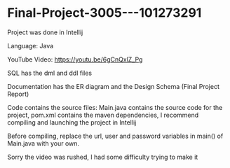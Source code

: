 # Final-Project-3005---101273291
Project was done in Intellij

Language: Java

YouTube Video: https://youtu.be/6gCnQxlZ_Pg

SQL has the dml and ddl files

Documentation has the ER diagram and the Design Schema (Final Project Report)

Code contains the source files: Main.java contains the source code for the project, pom.xml contains the maven dependencies, I recommend
compiling and launching the project in Intellij

Before compiling, replace the url, user and password variables in main() of Main.java with your own.

Sorry the video was rushed, I had some difficulty trying to make it
